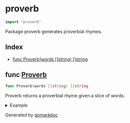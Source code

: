 <!-- Code generated by gomarkdoc. DO NOT EDIT -->

# proverb

```go
import "proverb"
```

Package proverb generates proverbial rhymes\.

## Index

- [func Proverb(words []string) []string](<#func-proverb>)


## func [Proverb](<https://github.com/vpayno/exercism-workspace/blob/main/go/proverb/proverb.go#L7>)

```go
func Proverb(words []string) []string
```

Proverb returns a proverbial rhyme given a slice of words\.

<details><summary>Example</summary>
<p>

```go
{
	words := []string{"nail", "shoe", "horse", "rider", "message", "battle", "kingdom"}

	for _, line := range Proverb(words) {
		fmt.Println(line)
	}

}
```

#### Output

```
For want of a nail the shoe was lost.
For want of a shoe the horse was lost.
For want of a horse the rider was lost.
For want of a rider the message was lost.
For want of a message the battle was lost.
For want of a battle the kingdom was lost.
And all for the want of a nail.
```

</p>
</details>



Generated by [gomarkdoc](<https://github.com/princjef/gomarkdoc>)
